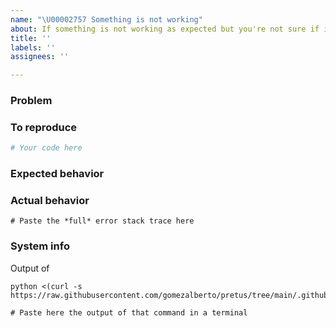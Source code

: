 ```yaml
---
name: "\U00002757 Something is not working"
about: If something is not working as expected but you're not sure if it's a bug, please follow the instructions in this template.
title: ''
labels: ''
assignees: ''

---
```



### Problem
<!-- A clear and concise description of what the bug is. Please use a short, concise title for the bug and elaborate here -->


### To reproduce
<!-- What did you do? -->
<!-- Please provide a minimal working example, if possible: -->
<!-- https://stackoverflow.com/help/minimal-reproducible-example -->
<!-- Here's another useful resource: "How To Ask Questions The Smart Way" -->
<!-- http://www.catb.org/~esr/faqs/smart-questions.html -->

```python
# Your code here
```

### Expected behavior
<!-- What did you expect? -->
<!-- A clear and concise description of what you expected to happen. -->

### Actual behavior
<!-- What did you get? -->
<!-- A clear and concise description of what actually happens. -->
<!-- If you have a code sample, error messages, stack traces, please provide it here as well -->

```python-traceback
# Paste the *full* error stack trace here
```

### System info
Output of 
``` 
python <(curl -s https://raw.githubusercontent.com/gomezalberto/pretus/tree/main/.github/print_system.py)`:
```


```
# Paste here the output of that command in a terminal
```
